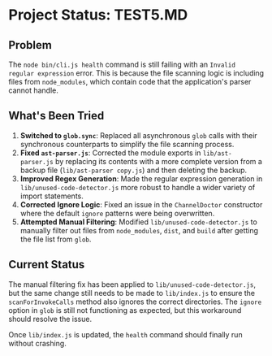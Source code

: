 # Project Status: TEST5.MD

## Problem

The `node bin/cli.js health` command is still failing with an `Invalid regular expression` error. This is because the file scanning logic is including files from `node_modules`, which contain code that the application's parser cannot handle.

## What's Been Tried

1.  **Switched to `glob.sync`**: Replaced all asynchronous `glob` calls with their synchronous counterparts to simplify the file scanning process.
2.  **Fixed `ast-parser.js`**: Corrected the module exports in `lib/ast-parser.js` by replacing its contents with a more complete version from a backup file (`lib/ast-parser copy.js`) and then deleting the backup.
3.  **Improved Regex Generation**: Made the regular expression generation in `lib/unused-code-detector.js` more robust to handle a wider variety of import statements.
4.  **Corrected Ignore Logic**: Fixed an issue in the `ChannelDoctor` constructor where the default `ignore` patterns were being overwritten.
5.  **Attempted Manual Filtering**: Modified `lib/unused-code-detector.js` to manually filter out files from `node_modules`, `dist`, and `build` after getting the file list from `glob`.

## Current Status

The manual filtering fix has been applied to `lib/unused-code-detector.js`, but the same change still needs to be made to `lib/index.js` to ensure the `scanForInvokeCalls` method also ignores the correct directories. The `ignore` option in `glob` is still not functioning as expected, but this workaround should resolve the issue.

Once `lib/index.js` is updated, the `health` command should finally run without crashing. 